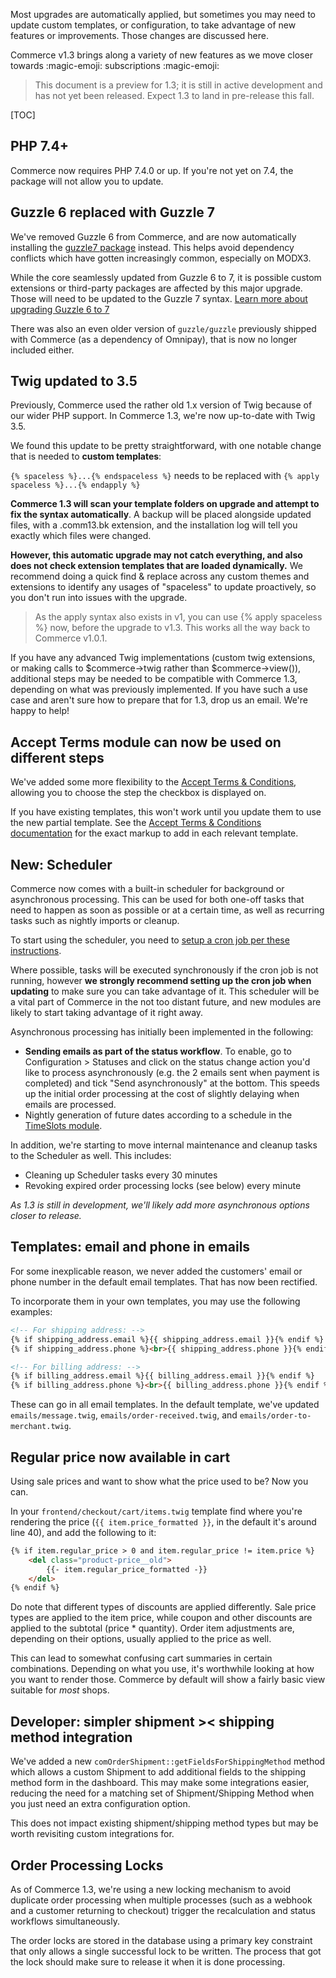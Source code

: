 Most upgrades are automatically applied, but sometimes you may need to update custom templates, or configuration, to take advantage of new features or improvements. Those changes are discussed here.

Commerce v1.3 brings along a variety of new features as we move closer towards :magic-emoji: subscriptions :magic-emoji:

> This document is a preview for 1.3; it is still in active development and has not yet been released. Expect 1.3 to land in pre-release this fall.

[TOC]

## PHP 7.4+

Commerce now requires PHP 7.4.0 or up. If you're not yet on 7.4, the package will not allow you to update.

## Guzzle 6 replaced with Guzzle 7

We've removed Guzzle 6 from Commerce, and are now automatically installing the [guzzle7 package](https://modx.com/extras/package/guzzle7) instead. This helps avoid dependency conflicts which have gotten increasingly common, especially on MODX3.

While the core seamlessly updated from Guzzle 6 to 7, it is possible custom extensions or third-party packages are affected by this major upgrade. Those will need to be updated to the Guzzle 7 syntax. [Learn more about upgrading Guzzle 6 to 7](https://github.com/guzzle/guzzle/blob/master/UPGRADING.md#60-to-70)

There was also an even older version of `guzzle/guzzle` previously shipped with Commerce (as a dependency of Omnipay), that is now no longer included either.

## Twig updated to 3.5

Previously, Commerce used the rather old 1.x version of Twig because of our wider PHP support. In Commerce 1.3, we're now up-to-date with Twig 3.5.

We found this update to be pretty straightforward, with one notable change that is needed to **custom templates**:

`{% spaceless %}...{% endspaceless %}` needs to be replaced with `{% apply spaceless %}...{% endapply %}`

**Commerce 1.3 will scan your template folders on upgrade and attempt to fix the syntax automatically**. A backup will be placed alongside updated files, with a .comm13.bk extension, and the installation log will tell you exactly which files were changed.

**However, this automatic upgrade may not catch everything, and also does not check extension templates that are loaded dynamically.** We recommend doing a quick find & replace across any custom themes and extensions to identify any usages of "spaceless" to update proactively, so you don't run into issues with the upgrade.

> As the apply syntax also exists in v1, you can use {% apply spaceless %} now, before the upgrade to v1.3. This works all the way back to Commerce v1.0.1.

If you have any advanced Twig implementations (custom twig extensions, or making calls to $commerce->twig rather than $commerce->view()), additional steps may be needed to be compatible with Commerce 1.3, depending on what was previously implemented. If you have such a use case and aren't sure how to prepare that for 1.3, drop us an email. We're happy to help!

## Accept Terms module can now be used on different steps

We've added some more flexibility to the [Accept Terms & Conditions](../Modules/Cart/AcceptTerms), allowing you to choose the step the checkbox is displayed on.

If you have existing templates, this won't work until you update them to use the new partial template. See the [Accept Terms & Conditions documentation](../Modules/Cart/AcceptTerms) for the exact markup to add in each relevant template.

## New: Scheduler

Commerce now comes with a built-in scheduler for background or asynchronous processing. This can be used for both one-off tasks that need to happen as soon as possible or at a certain time, as well as recurring tasks such as nightly imports or cleanup.

To start using the scheduler, you need to [setup a cron job per these instructions](../Scheduler).

Where possible, tasks will be executed synchronously if the cron job is not running, however **we strongly recommend setting up the cron job when updating** to make sure you can take advantage of it. This scheduler will be a vital part of Commerce in the not too distant future, and new modules are likely to start taking advantage of it right away.

Asynchronous processing has initially been implemented in the following:

- **Sending emails as part of the status workflow**. To enable, go to Configuration > Statuses and click on the status change action you'd like to process asynchronously (e.g. the 2 emails sent when payment is completed) and tick "Send asynchronously" at the bottom. This speeds up the initial order processing at the cost of slightly delaying when emails are processed.
- Nightly generation of future dates according to a schedule in the [TimeSlots module](https://docs.modmore.com/en/Commerce/v1/Modules/TimeSlots/index.html).

In addition, we're starting to move internal maintenance and cleanup tasks to the Scheduler as well. This includes:

- Cleaning up Scheduler tasks every 30 minutes
- Revoking expired order processing locks (see below) every minute

_As 1.3 is still in development, we'll likely add more asynchronous options closer to release._

## Templates: email and phone in emails

For some inexplicable reason, we never added the customers' email or phone number in the default email templates. That has now been rectified.

To incorporate them in your own templates, you may use the following examples:

``` html
<!-- For shipping address: -->
{% if shipping_address.email %}{{ shipping_address.email }}{% endif %}
{% if shipping_address.phone %}<br>{{ shipping_address.phone }}{% endif %}

<!-- For billing address: -->
{% if billing_address.email %}{{ billing_address.email }}{% endif %}
{% if billing_address.phone %}<br>{{ billing_address.phone }}{% endif %}
```

These can go in all email templates. In the default template, we've updated `emails/message.twig`, `emails/order-received.twig`, and `emails/order-to-merchant.twig`.

## Regular price now available in cart

Using sale prices and want to show what the price used to be? Now you can.

In your `frontend/checkout/cart/items.twig` template find where you're rendering the price (`{{ item.price_formatted }}`, in the default it's around line 40), and add the following to it:

```html
{% if item.regular_price > 0 and item.regular_price != item.price %}
    <del class="product-price__old">
        {{- item.regular_price_formatted -}}
    </del>
{% endif %}
```

Do note that different types of discounts are applied differently. Sale price types are applied to the item price, while coupon and other discounts are applied to the subtotal (price * quantity). Order item adjustments are, depending on their options, usually applied to the price as well.

This can lead to somewhat confusing cart summaries in certain combinations. Depending on what you use, it's worthwhile looking at how you want to render those. Commerce by default will show a fairly basic view suitable for _most_ shops.

## Developer: simpler shipment >< shipping method integration

We've added a new `comOrderShipment::getFieldsForShippingMethod` method which allows a custom Shipment to add additional fields to the shipping method form in the dashboard. This may make some integrations easier, reducing the need for a matching set of Shipment/Shipping Method when you just need an extra configuration option.

This does not impact existing shipment/shipping method types but may be worth revisiting custom integrations for.

## Order Processing Locks

As of Commerce 1.3, we're using a new locking mechanism to avoid duplicate order processing when multiple processes (such as a webhook and a customer returning to checkout) trigger the recalculation and status workflows simultaneously.

The order locks are stored in the database using a primary key constraint that only allows a single successful lock to be written. The process that got the lock should make sure to release it when it is done processing.

